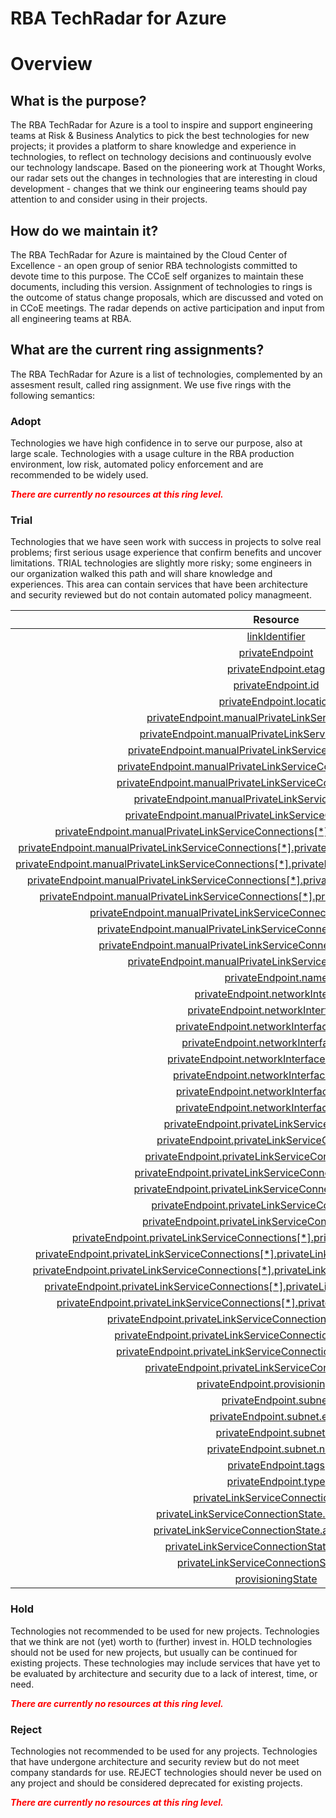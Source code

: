 
RBA TechRadar for Azure
=======================

# Overview

## What is the purpose?


The RBA TechRadar for Azure is a tool to inspire and support engineering teams at Risk & Business Analytics to pick the best technologies for new projects; it provides a platform to share knowledge and experience in technologies, to reflect on technology decisions and continuously evolve our technology landscape.  Based on the pioneering work at Thought Works, our radar sets out the changes in technologies that are interesting in cloud development - changes that we think our engineering teams should pay attention to and consider using in their projects.
## How do we maintain it?


The RBA TechRadar for Azure is maintained by the Cloud Center of Excellence - an open group of senior RBA technologists committed to devote time to this purpose.  The CCoE self organizes to maintain these documents, including this version.  Assignment of technologies to rings is the outcome of status change proposals, which are discussed and voted on in CCoE meetings.  The radar depends on active participation and input from all engineering teams at RBA.
## What are the current ring assignments?


The RBA TechRadar for Azure is a list of technologies, complemented by an assesment result, called ring assignment.  We use five rings with the following semantics:
### Adopt


Technologies we have high confidence in to serve our purpose, also at large scale.  Technologies with a usage culture in the RBA production environment, low risk, automated policy enforcement and are recommended to be widely used.  
  
***<font color="red"> There are currently no resources at this ring level. </font>***
### Trial


Technologies that we have seen work with success in projects to solve real problems;  first serious usage experience that confirm benefits and uncover limitations.  TRIAL technologies are slightly more risky; some engineers in our organization walked this path and will share knowledge and experiences.  This area can contain services that have been architecture and security reviewed but do not contain automated policy managmeent.  

|Resource|Description|Path|Status|
| :---: | :---: | :---: | :---: |
|[linkIdentifier](https://github.com/openrba/python-azure-techradar/tree/master/Microsoft.Network/privateLinkServices/privateEndpointConnections/linkIdentifier)|UNKNOWN|Microsoft.Network/privateLinkServices/privateEndpointConnections/linkIdentifier|TRIAL|
|[privateEndpoint](https://github.com/openrba/python-azure-techradar/tree/master/Microsoft.Network/privateLinkServices/privateEndpointConnections/privateEndpoint)|UNKNOWN|Microsoft.Network/privateLinkServices/privateEndpointConnections/privateEndpoint|TRIAL|
|[privateEndpoint.etag](https://github.com/openrba/python-azure-techradar/tree/master/Microsoft.Network/privateLinkServices/privateEndpointConnections/privateEndpoint.etag)|UNKNOWN|Microsoft.Network/privateLinkServices/privateEndpointConnections/privateEndpoint.etag|TRIAL|
|[privateEndpoint.id](https://github.com/openrba/python-azure-techradar/tree/master/Microsoft.Network/privateLinkServices/privateEndpointConnections/privateEndpoint.id)|UNKNOWN|Microsoft.Network/privateLinkServices/privateEndpointConnections/privateEndpoint.id|TRIAL|
|[privateEndpoint.location](https://github.com/openrba/python-azure-techradar/tree/master/Microsoft.Network/privateLinkServices/privateEndpointConnections/privateEndpoint.location)|UNKNOWN|Microsoft.Network/privateLinkServices/privateEndpointConnections/privateEndpoint.location|TRIAL|
|[privateEndpoint.manualPrivateLinkServiceConnections](https://github.com/openrba/python-azure-techradar/tree/master/Microsoft.Network/privateLinkServices/privateEndpointConnections/privateEndpoint.manualPrivateLinkServiceConnections)|UNKNOWN|Microsoft.Network/privateLinkServices/privateEndpointConnections/privateEndpoint.manualPrivateLinkServiceConnections|TRIAL|
|[privateEndpoint.manualPrivateLinkServiceConnections[*]](https://github.com/openrba/python-azure-techradar/tree/master/Microsoft.Network/privateLinkServices/privateEndpointConnections/privateEndpoint.manualPrivateLinkServiceConnections[*])|UNKNOWN|Microsoft.Network/privateLinkServices/privateEndpointConnections/privateEndpoint.manualPrivateLinkServiceConnections[*]|TRIAL|
|[privateEndpoint.manualPrivateLinkServiceConnections[*].etag](https://github.com/openrba/python-azure-techradar/tree/master/Microsoft.Network/privateLinkServices/privateEndpointConnections/privateEndpoint.manualPrivateLinkServiceConnections[*].etag)|UNKNOWN|Microsoft.Network/privateLinkServices/privateEndpointConnections/privateEndpoint.manualPrivateLinkServiceConnections[*].etag|TRIAL|
|[privateEndpoint.manualPrivateLinkServiceConnections[*].groupIds](https://github.com/openrba/python-azure-techradar/tree/master/Microsoft.Network/privateLinkServices/privateEndpointConnections/privateEndpoint.manualPrivateLinkServiceConnections[*].groupIds)|UNKNOWN|Microsoft.Network/privateLinkServices/privateEndpointConnections/privateEndpoint.manualPrivateLinkServiceConnections[*].groupIds|TRIAL|
|[privateEndpoint.manualPrivateLinkServiceConnections[*].groupIds[*]](https://github.com/openrba/python-azure-techradar/tree/master/Microsoft.Network/privateLinkServices/privateEndpointConnections/privateEndpoint.manualPrivateLinkServiceConnections[*].groupIds[*])|UNKNOWN|Microsoft.Network/privateLinkServices/privateEndpointConnections/privateEndpoint.manualPrivateLinkServiceConnections[*].groupIds[*]|TRIAL|
|[privateEndpoint.manualPrivateLinkServiceConnections[*].id](https://github.com/openrba/python-azure-techradar/tree/master/Microsoft.Network/privateLinkServices/privateEndpointConnections/privateEndpoint.manualPrivateLinkServiceConnections[*].id)|UNKNOWN|Microsoft.Network/privateLinkServices/privateEndpointConnections/privateEndpoint.manualPrivateLinkServiceConnections[*].id|TRIAL|
|[privateEndpoint.manualPrivateLinkServiceConnections[*].name](https://github.com/openrba/python-azure-techradar/tree/master/Microsoft.Network/privateLinkServices/privateEndpointConnections/privateEndpoint.manualPrivateLinkServiceConnections[*].name)|UNKNOWN|Microsoft.Network/privateLinkServices/privateEndpointConnections/privateEndpoint.manualPrivateLinkServiceConnections[*].name|TRIAL|
|[privateEndpoint.manualPrivateLinkServiceConnections[*].privateLinkServiceConnectionState](https://github.com/openrba/python-azure-techradar/tree/master/Microsoft.Network/privateLinkServices/privateEndpointConnections/privateEndpoint.manualPrivateLinkServiceConnections[*].privateLinkServiceConnectionState)|UNKNOWN|Microsoft.Network/privateLinkServices/privateEndpointConnections/privateEndpoint.manualPrivateLinkServiceConnections[*].privateLinkServiceConnectionState|TRIAL|
|[privateEndpoint.manualPrivateLinkServiceConnections[*].privateLinkServiceConnectionState.actionRequired](https://github.com/openrba/python-azure-techradar/tree/master/Microsoft.Network/privateLinkServices/privateEndpointConnections/privateEndpoint.manualPrivateLinkServiceConnections[*].privateLinkServiceConnectionState.actionRequired)|UNKNOWN|Microsoft.Network/privateLinkServices/privateEndpointConnections/privateEndpoint.manualPrivateLinkServiceConnections[*].privateLinkServiceConnectionState.actionRequired|TRIAL|
|[privateEndpoint.manualPrivateLinkServiceConnections[*].privateLinkServiceConnectionState.actionsRequired](https://github.com/openrba/python-azure-techradar/tree/master/Microsoft.Network/privateLinkServices/privateEndpointConnections/privateEndpoint.manualPrivateLinkServiceConnections[*].privateLinkServiceConnectionState.actionsRequired)|UNKNOWN|Microsoft.Network/privateLinkServices/privateEndpointConnections/privateEndpoint.manualPrivateLinkServiceConnections[*].privateLinkServiceConnectionState.actionsRequired|TRIAL|
|[privateEndpoint.manualPrivateLinkServiceConnections[*].privateLinkServiceConnectionState.description](https://github.com/openrba/python-azure-techradar/tree/master/Microsoft.Network/privateLinkServices/privateEndpointConnections/privateEndpoint.manualPrivateLinkServiceConnections[*].privateLinkServiceConnectionState.description)|UNKNOWN|Microsoft.Network/privateLinkServices/privateEndpointConnections/privateEndpoint.manualPrivateLinkServiceConnections[*].privateLinkServiceConnectionState.description|TRIAL|
|[privateEndpoint.manualPrivateLinkServiceConnections[*].privateLinkServiceConnectionState.status](https://github.com/openrba/python-azure-techradar/tree/master/Microsoft.Network/privateLinkServices/privateEndpointConnections/privateEndpoint.manualPrivateLinkServiceConnections[*].privateLinkServiceConnectionState.status)|UNKNOWN|Microsoft.Network/privateLinkServices/privateEndpointConnections/privateEndpoint.manualPrivateLinkServiceConnections[*].privateLinkServiceConnectionState.status|TRIAL|
|[privateEndpoint.manualPrivateLinkServiceConnections[*].privateLinkServiceId](https://github.com/openrba/python-azure-techradar/tree/master/Microsoft.Network/privateLinkServices/privateEndpointConnections/privateEndpoint.manualPrivateLinkServiceConnections[*].privateLinkServiceId)|UNKNOWN|Microsoft.Network/privateLinkServices/privateEndpointConnections/privateEndpoint.manualPrivateLinkServiceConnections[*].privateLinkServiceId|TRIAL|
|[privateEndpoint.manualPrivateLinkServiceConnections[*].provisioningState](https://github.com/openrba/python-azure-techradar/tree/master/Microsoft.Network/privateLinkServices/privateEndpointConnections/privateEndpoint.manualPrivateLinkServiceConnections[*].provisioningState)|UNKNOWN|Microsoft.Network/privateLinkServices/privateEndpointConnections/privateEndpoint.manualPrivateLinkServiceConnections[*].provisioningState|TRIAL|
|[privateEndpoint.manualPrivateLinkServiceConnections[*].requestMessage](https://github.com/openrba/python-azure-techradar/tree/master/Microsoft.Network/privateLinkServices/privateEndpointConnections/privateEndpoint.manualPrivateLinkServiceConnections[*].requestMessage)|UNKNOWN|Microsoft.Network/privateLinkServices/privateEndpointConnections/privateEndpoint.manualPrivateLinkServiceConnections[*].requestMessage|TRIAL|
|[privateEndpoint.manualPrivateLinkServiceConnections[*].type](https://github.com/openrba/python-azure-techradar/tree/master/Microsoft.Network/privateLinkServices/privateEndpointConnections/privateEndpoint.manualPrivateLinkServiceConnections[*].type)|UNKNOWN|Microsoft.Network/privateLinkServices/privateEndpointConnections/privateEndpoint.manualPrivateLinkServiceConnections[*].type|TRIAL|
|[privateEndpoint.name](https://github.com/openrba/python-azure-techradar/tree/master/Microsoft.Network/privateLinkServices/privateEndpointConnections/privateEndpoint.name)|UNKNOWN|Microsoft.Network/privateLinkServices/privateEndpointConnections/privateEndpoint.name|TRIAL|
|[privateEndpoint.networkInterfaces](https://github.com/openrba/python-azure-techradar/tree/master/Microsoft.Network/privateLinkServices/privateEndpointConnections/privateEndpoint.networkInterfaces)|UNKNOWN|Microsoft.Network/privateLinkServices/privateEndpointConnections/privateEndpoint.networkInterfaces|TRIAL|
|[privateEndpoint.networkInterfaces[*]](https://github.com/openrba/python-azure-techradar/tree/master/Microsoft.Network/privateLinkServices/privateEndpointConnections/privateEndpoint.networkInterfaces[*])|UNKNOWN|Microsoft.Network/privateLinkServices/privateEndpointConnections/privateEndpoint.networkInterfaces[*]|TRIAL|
|[privateEndpoint.networkInterfaces[*].etag](https://github.com/openrba/python-azure-techradar/tree/master/Microsoft.Network/privateLinkServices/privateEndpointConnections/privateEndpoint.networkInterfaces[*].etag)|UNKNOWN|Microsoft.Network/privateLinkServices/privateEndpointConnections/privateEndpoint.networkInterfaces[*].etag|TRIAL|
|[privateEndpoint.networkInterfaces[*].id](https://github.com/openrba/python-azure-techradar/tree/master/Microsoft.Network/privateLinkServices/privateEndpointConnections/privateEndpoint.networkInterfaces[*].id)|UNKNOWN|Microsoft.Network/privateLinkServices/privateEndpointConnections/privateEndpoint.networkInterfaces[*].id|TRIAL|
|[privateEndpoint.networkInterfaces[*].location](https://github.com/openrba/python-azure-techradar/tree/master/Microsoft.Network/privateLinkServices/privateEndpointConnections/privateEndpoint.networkInterfaces[*].location)|UNKNOWN|Microsoft.Network/privateLinkServices/privateEndpointConnections/privateEndpoint.networkInterfaces[*].location|TRIAL|
|[privateEndpoint.networkInterfaces[*].name](https://github.com/openrba/python-azure-techradar/tree/master/Microsoft.Network/privateLinkServices/privateEndpointConnections/privateEndpoint.networkInterfaces[*].name)|UNKNOWN|Microsoft.Network/privateLinkServices/privateEndpointConnections/privateEndpoint.networkInterfaces[*].name|TRIAL|
|[privateEndpoint.networkInterfaces[*].tags](https://github.com/openrba/python-azure-techradar/tree/master/Microsoft.Network/privateLinkServices/privateEndpointConnections/privateEndpoint.networkInterfaces[*].tags)|UNKNOWN|Microsoft.Network/privateLinkServices/privateEndpointConnections/privateEndpoint.networkInterfaces[*].tags|TRIAL|
|[privateEndpoint.networkInterfaces[*].type](https://github.com/openrba/python-azure-techradar/tree/master/Microsoft.Network/privateLinkServices/privateEndpointConnections/privateEndpoint.networkInterfaces[*].type)|UNKNOWN|Microsoft.Network/privateLinkServices/privateEndpointConnections/privateEndpoint.networkInterfaces[*].type|TRIAL|
|[privateEndpoint.privateLinkServiceConnections](https://github.com/openrba/python-azure-techradar/tree/master/Microsoft.Network/privateLinkServices/privateEndpointConnections/privateEndpoint.privateLinkServiceConnections)|UNKNOWN|Microsoft.Network/privateLinkServices/privateEndpointConnections/privateEndpoint.privateLinkServiceConnections|TRIAL|
|[privateEndpoint.privateLinkServiceConnections[*]](https://github.com/openrba/python-azure-techradar/tree/master/Microsoft.Network/privateLinkServices/privateEndpointConnections/privateEndpoint.privateLinkServiceConnections[*])|UNKNOWN|Microsoft.Network/privateLinkServices/privateEndpointConnections/privateEndpoint.privateLinkServiceConnections[*]|TRIAL|
|[privateEndpoint.privateLinkServiceConnections[*].etag](https://github.com/openrba/python-azure-techradar/tree/master/Microsoft.Network/privateLinkServices/privateEndpointConnections/privateEndpoint.privateLinkServiceConnections[*].etag)|UNKNOWN|Microsoft.Network/privateLinkServices/privateEndpointConnections/privateEndpoint.privateLinkServiceConnections[*].etag|TRIAL|
|[privateEndpoint.privateLinkServiceConnections[*].groupIds](https://github.com/openrba/python-azure-techradar/tree/master/Microsoft.Network/privateLinkServices/privateEndpointConnections/privateEndpoint.privateLinkServiceConnections[*].groupIds)|UNKNOWN|Microsoft.Network/privateLinkServices/privateEndpointConnections/privateEndpoint.privateLinkServiceConnections[*].groupIds|TRIAL|
|[privateEndpoint.privateLinkServiceConnections[*].groupIds[*]](https://github.com/openrba/python-azure-techradar/tree/master/Microsoft.Network/privateLinkServices/privateEndpointConnections/privateEndpoint.privateLinkServiceConnections[*].groupIds[*])|UNKNOWN|Microsoft.Network/privateLinkServices/privateEndpointConnections/privateEndpoint.privateLinkServiceConnections[*].groupIds[*]|TRIAL|
|[privateEndpoint.privateLinkServiceConnections[*].id](https://github.com/openrba/python-azure-techradar/tree/master/Microsoft.Network/privateLinkServices/privateEndpointConnections/privateEndpoint.privateLinkServiceConnections[*].id)|UNKNOWN|Microsoft.Network/privateLinkServices/privateEndpointConnections/privateEndpoint.privateLinkServiceConnections[*].id|TRIAL|
|[privateEndpoint.privateLinkServiceConnections[*].name](https://github.com/openrba/python-azure-techradar/tree/master/Microsoft.Network/privateLinkServices/privateEndpointConnections/privateEndpoint.privateLinkServiceConnections[*].name)|UNKNOWN|Microsoft.Network/privateLinkServices/privateEndpointConnections/privateEndpoint.privateLinkServiceConnections[*].name|TRIAL|
|[privateEndpoint.privateLinkServiceConnections[*].privateLinkServiceConnectionState](https://github.com/openrba/python-azure-techradar/tree/master/Microsoft.Network/privateLinkServices/privateEndpointConnections/privateEndpoint.privateLinkServiceConnections[*].privateLinkServiceConnectionState)|UNKNOWN|Microsoft.Network/privateLinkServices/privateEndpointConnections/privateEndpoint.privateLinkServiceConnections[*].privateLinkServiceConnectionState|TRIAL|
|[privateEndpoint.privateLinkServiceConnections[*].privateLinkServiceConnectionState.actionRequired](https://github.com/openrba/python-azure-techradar/tree/master/Microsoft.Network/privateLinkServices/privateEndpointConnections/privateEndpoint.privateLinkServiceConnections[*].privateLinkServiceConnectionState.actionRequired)|UNKNOWN|Microsoft.Network/privateLinkServices/privateEndpointConnections/privateEndpoint.privateLinkServiceConnections[*].privateLinkServiceConnectionState.actionRequired|TRIAL|
|[privateEndpoint.privateLinkServiceConnections[*].privateLinkServiceConnectionState.actionsRequired](https://github.com/openrba/python-azure-techradar/tree/master/Microsoft.Network/privateLinkServices/privateEndpointConnections/privateEndpoint.privateLinkServiceConnections[*].privateLinkServiceConnectionState.actionsRequired)|UNKNOWN|Microsoft.Network/privateLinkServices/privateEndpointConnections/privateEndpoint.privateLinkServiceConnections[*].privateLinkServiceConnectionState.actionsRequired|TRIAL|
|[privateEndpoint.privateLinkServiceConnections[*].privateLinkServiceConnectionState.description](https://github.com/openrba/python-azure-techradar/tree/master/Microsoft.Network/privateLinkServices/privateEndpointConnections/privateEndpoint.privateLinkServiceConnections[*].privateLinkServiceConnectionState.description)|UNKNOWN|Microsoft.Network/privateLinkServices/privateEndpointConnections/privateEndpoint.privateLinkServiceConnections[*].privateLinkServiceConnectionState.description|TRIAL|
|[privateEndpoint.privateLinkServiceConnections[*].privateLinkServiceConnectionState.status](https://github.com/openrba/python-azure-techradar/tree/master/Microsoft.Network/privateLinkServices/privateEndpointConnections/privateEndpoint.privateLinkServiceConnections[*].privateLinkServiceConnectionState.status)|UNKNOWN|Microsoft.Network/privateLinkServices/privateEndpointConnections/privateEndpoint.privateLinkServiceConnections[*].privateLinkServiceConnectionState.status|TRIAL|
|[privateEndpoint.privateLinkServiceConnections[*].privateLinkServiceId](https://github.com/openrba/python-azure-techradar/tree/master/Microsoft.Network/privateLinkServices/privateEndpointConnections/privateEndpoint.privateLinkServiceConnections[*].privateLinkServiceId)|UNKNOWN|Microsoft.Network/privateLinkServices/privateEndpointConnections/privateEndpoint.privateLinkServiceConnections[*].privateLinkServiceId|TRIAL|
|[privateEndpoint.privateLinkServiceConnections[*].provisioningState](https://github.com/openrba/python-azure-techradar/tree/master/Microsoft.Network/privateLinkServices/privateEndpointConnections/privateEndpoint.privateLinkServiceConnections[*].provisioningState)|UNKNOWN|Microsoft.Network/privateLinkServices/privateEndpointConnections/privateEndpoint.privateLinkServiceConnections[*].provisioningState|TRIAL|
|[privateEndpoint.privateLinkServiceConnections[*].requestMessage](https://github.com/openrba/python-azure-techradar/tree/master/Microsoft.Network/privateLinkServices/privateEndpointConnections/privateEndpoint.privateLinkServiceConnections[*].requestMessage)|UNKNOWN|Microsoft.Network/privateLinkServices/privateEndpointConnections/privateEndpoint.privateLinkServiceConnections[*].requestMessage|TRIAL|
|[privateEndpoint.privateLinkServiceConnections[*].type](https://github.com/openrba/python-azure-techradar/tree/master/Microsoft.Network/privateLinkServices/privateEndpointConnections/privateEndpoint.privateLinkServiceConnections[*].type)|UNKNOWN|Microsoft.Network/privateLinkServices/privateEndpointConnections/privateEndpoint.privateLinkServiceConnections[*].type|TRIAL|
|[privateEndpoint.provisioningState](https://github.com/openrba/python-azure-techradar/tree/master/Microsoft.Network/privateLinkServices/privateEndpointConnections/privateEndpoint.provisioningState)|UNKNOWN|Microsoft.Network/privateLinkServices/privateEndpointConnections/privateEndpoint.provisioningState|TRIAL|
|[privateEndpoint.subnet](https://github.com/openrba/python-azure-techradar/tree/master/Microsoft.Network/privateLinkServices/privateEndpointConnections/privateEndpoint.subnet)|UNKNOWN|Microsoft.Network/privateLinkServices/privateEndpointConnections/privateEndpoint.subnet|TRIAL|
|[privateEndpoint.subnet.etag](https://github.com/openrba/python-azure-techradar/tree/master/Microsoft.Network/privateLinkServices/privateEndpointConnections/privateEndpoint.subnet.etag)|UNKNOWN|Microsoft.Network/privateLinkServices/privateEndpointConnections/privateEndpoint.subnet.etag|TRIAL|
|[privateEndpoint.subnet.id](https://github.com/openrba/python-azure-techradar/tree/master/Microsoft.Network/privateLinkServices/privateEndpointConnections/privateEndpoint.subnet.id)|UNKNOWN|Microsoft.Network/privateLinkServices/privateEndpointConnections/privateEndpoint.subnet.id|TRIAL|
|[privateEndpoint.subnet.name](https://github.com/openrba/python-azure-techradar/tree/master/Microsoft.Network/privateLinkServices/privateEndpointConnections/privateEndpoint.subnet.name)|UNKNOWN|Microsoft.Network/privateLinkServices/privateEndpointConnections/privateEndpoint.subnet.name|TRIAL|
|[privateEndpoint.tags](https://github.com/openrba/python-azure-techradar/tree/master/Microsoft.Network/privateLinkServices/privateEndpointConnections/privateEndpoint.tags)|UNKNOWN|Microsoft.Network/privateLinkServices/privateEndpointConnections/privateEndpoint.tags|TRIAL|
|[privateEndpoint.type](https://github.com/openrba/python-azure-techradar/tree/master/Microsoft.Network/privateLinkServices/privateEndpointConnections/privateEndpoint.type)|UNKNOWN|Microsoft.Network/privateLinkServices/privateEndpointConnections/privateEndpoint.type|TRIAL|
|[privateLinkServiceConnectionState](https://github.com/openrba/python-azure-techradar/tree/master/Microsoft.Network/privateLinkServices/privateEndpointConnections/privateLinkServiceConnectionState)|UNKNOWN|Microsoft.Network/privateLinkServices/privateEndpointConnections/privateLinkServiceConnectionState|TRIAL|
|[privateLinkServiceConnectionState.actionRequired](https://github.com/openrba/python-azure-techradar/tree/master/Microsoft.Network/privateLinkServices/privateEndpointConnections/privateLinkServiceConnectionState.actionRequired)|UNKNOWN|Microsoft.Network/privateLinkServices/privateEndpointConnections/privateLinkServiceConnectionState.actionRequired|TRIAL|
|[privateLinkServiceConnectionState.actionsRequired](https://github.com/openrba/python-azure-techradar/tree/master/Microsoft.Network/privateLinkServices/privateEndpointConnections/privateLinkServiceConnectionState.actionsRequired)|UNKNOWN|Microsoft.Network/privateLinkServices/privateEndpointConnections/privateLinkServiceConnectionState.actionsRequired|TRIAL|
|[privateLinkServiceConnectionState.description](https://github.com/openrba/python-azure-techradar/tree/master/Microsoft.Network/privateLinkServices/privateEndpointConnections/privateLinkServiceConnectionState.description)|UNKNOWN|Microsoft.Network/privateLinkServices/privateEndpointConnections/privateLinkServiceConnectionState.description|TRIAL|
|[privateLinkServiceConnectionState.status](https://github.com/openrba/python-azure-techradar/tree/master/Microsoft.Network/privateLinkServices/privateEndpointConnections/privateLinkServiceConnectionState.status)|UNKNOWN|Microsoft.Network/privateLinkServices/privateEndpointConnections/privateLinkServiceConnectionState.status|TRIAL|
|[provisioningState](https://github.com/openrba/python-azure-techradar/tree/master/Microsoft.Network/privateLinkServices/privateEndpointConnections/provisioningState)|UNKNOWN|Microsoft.Network/privateLinkServices/privateEndpointConnections/provisioningState|TRIAL|

### Hold


Technologies not recommended to be used for new projects. Technologies that we think are not (yet) worth to (further) invest in.  HOLD technologies should not be used for new projects, but usually can be continued for existing projects.  These technologies may include services that have yet to be evaluated by architecture and security due to a lack of interest, time, or need.  
  
***<font color="red"> There are currently no resources at this ring level. </font>***
### Reject


Technologies not recommended to be used for any projects. Technologies that have undergone architecture and security review but do not meet company standards for use.  REJECT technologies should never be used on any project and should be considered deprecated for existing projects.  
  
***<font color="red"> There are currently no resources at this ring level. </font>***